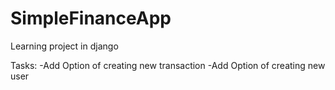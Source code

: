 # SimpleFinanceApp
Learning project in django


Tasks:
  -Add Option of creating new transaction
  -Add Option of creating new user
